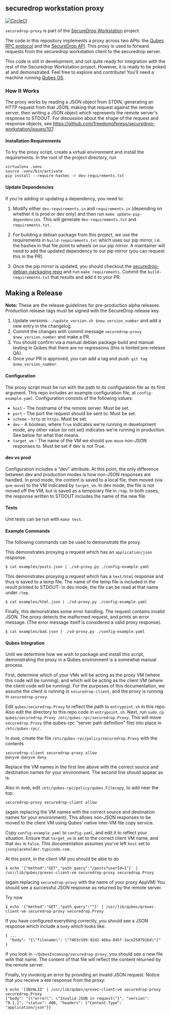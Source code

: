 ## securedrop workstation proxy

[![CircleCI](https://circleci.com/gh/freedomofpress/securedrop-proxy.svg?style=svg)](https://circleci.com/gh/freedomofpress/securedrop-proxy)

`securedrop-proxy` is part of the [SecureDrop
Workstation](https://github.com/freedomofpress/securedrop-workstation) project.

The code in this repository implements a proxy across two APIs: the [Qubes RPC
protocol](https://www.qubes-os.org/doc/qrexec3/) and the [SecureDrop
API](https://docs.securedrop.org/en/latest/development/journalist_api.html).
This proxy is used to forward requests from the securedrop workstation client to
the securedrop server.

This code is still in development, and not quite ready for integration with the
rest of the Securedrop Workstation project. However, it is ready to be poked at
and demonstrated. Feel free to explore and contribute! You'll need a machine
running [Qubes OS](https://qubes-os.org).

### How It Works

The proxy works by reading a JSON object from STDIN, generating an
HTTP request from that JSON, making that request against the remote
server, then writing a JSON object which represents the remote
server's response to STDOUT. For discussion about the shape of the
request and response objects, see
https://github.com/freedomofpress/securedrop-workstation/issues/107.

#### Installation Requirements

To try the proxy script, create a virtual environment and install the
requirements. In the root of the project directory, run

```
virtualenv .venv
source .venv/bin/activate
pip install --require-hashes -r dev-requirements.txt
```

#### Update Dependencies

If you're adding or updating a dependency, you need to:

1. Modify either `dev-requirements.in` and `requirements.in` (depending on whether it is prod or dev only) and then run `make update-pip-dependencies`. This will generate `dev-requirements.txt` and `requirements.txt`.

2. For building a debian package from this project, we use the requirements in
`build-requirements.txt` which uses our pip mirror, i.e. the hashes in that file point to
wheels on our pip mirror. A maintainer will need to add
the updated dependency to our pip mirror (you can request this in the PR).

3. Once the pip mirror is updated, you should checkout the [securedrop-debian-packaging repo](https://github.com/freedomofpress/securedrop-debian-packaging) and run `make requirements`. Commit the `build-requirements.txt` that results and add it to your PR.

## Making a Release

**Note:** These are the release guidelines for pre-production alpha releases. Production release tags must be signed with the SecureDrop release key.

1. Update versions: `./update_version.sh $new_version_number` and add a new entry in the changelog.
2. Commit the changes with commit message `securedrop-proxy $new_version_number` and make a PR.
3. You should confirm via a manual debian package build and manual testing in Qubes that there are no regressions (this is limited pre-release QA).
4. Once your PR is approved, you can add a tag and push: `git tag $new_version_number`.

#### Configuration

The proxy script must be run with the path to its configuration file
as its first argument. This repo includes an example configuration
file, at `config-example.yaml`. Configuration consists of the
following values:

- `host` - The hostname of the remote server. Must be set.
- `port` - The port the request should be sent to. Must be set.
- `scheme` - `http` or `https`. Must be set.
- `dev` - A boolean, where `True` indicates we're running in development mode, any other value (or not set) indicates we're running in production. See below for what that means.
- `target_vm` - The name of the VM we should `qvm-move` non-JSON responses to. Must be set if dev is not True.

#### dev vs prod

Configuration includes a "dev" attribute. At this point, the only
difference between dev and production modes is how non-JSON responses
are handled. In prod mode, the content is saved to a local file, then
moved (via `qvm-move`) to the VM indicated by `target_vm`. In dev
mode, the file is not moved off the VM, but is saved as a temporary
file in `/tmp`. In both cases, the response written to STDOUT includes
the name of the new file.

#### Tests

Unit tests can be run with `make test`.

#### Example Commands

The following commands can be used to demonstrate the proxy.

This demonstrates proxying a request which has an `application/json` response:

    $ cat examples/posts.json | ./sd-proxy.py ./config-example.yaml

This demonstrates proxying a request which has a `text/html` response
and thus is saved to a temp file. The name of the temp file is
included in the result printed to STDOUT- in dev mode, the file can be
read at that name under `/tmp`.

    $ cat examples/html.json | ./sd-proxy.py ./config-example.yaml

Finally, this demonstrates some error handling. The request contains invalid
JSON. The proxy detects the malformed request, and prints an error message.
(The error message itself is considered a valid proxy response).

    $ cat examples/bad.json | ./sd-proxy.py ./config-example.yaml

#### Qubes Integration

Until we determine how we wish to package and install this script,
demonstrating the proxy in a Qubes environment is a somewhat manual
process.

First, determine which of your VMs will be acting as the proxy VM
(where this code will be running), and which will be acting as the
client VM (where the client code will be running). For the purposes of
this documentation, we assume the client is running in
`securedrop-client`, and the proxy is running in `securedrop-proxy`.

Edit `qubes/securedrop.Proxy` to reflect the path to `entrypoint.sh`
in this repo. Also edit the directory to this repo code in `entrypoint.sh`.
Next, run `sudo cp qubes/securedrop.Proxy /etc/qubes-rpc/securedrop.Proxy`.
This will move `securedrop.Proxy` (the qubes-rpc "server path definition" file)
into place in `/etc/qubes-rpc/`.

In `dom0`, create the file `/etc/qubes-rpc/policy/securedrop.Proxy`
with the contents

    securedrop-client securedrop-proxy allow
    @anyvm @anyvm deny

Replace the VM names in the first line above with the correct source and
destination names for your environment. The second line should appear as is.

Also in `dom0`, edit `/etc/qubes-rpc/policy/qubes.Filecopy`, to add
near the top:

    securedrop-proxy securedrop-client allow

(again replacing the VM names with the correct source and destination
names for your environment). This allows non-JSON responses to be
moved to the client VM using Qubes' native inter-VM file copy service.

Copy `config-example.yaml` to `config.yaml`, and edit it to reflect
your situation. Ensure that `target_vm` is set to the correct client VM
name, and that `dev` is `False`. This documentation assumes
you've left `host` set to `jsonplaceholder.typicode.com`.

At this point, in the client VM you should be able to do

    $ echo '{"method":"GET","path_query":"/posts?userId=1"}' | /usr/lib/qubes/qrexec-client-vm securedrop-proxy securedrop.Proxy

(again replacing `securedrop-proxy` with the name of your proxy AppVM)
You should see a successful JSON response as returned by the remote server.

Try now

    $ echo '{"method":"GET","path_query":""}' | /usr/lib/qubes/qrexec-client-vm securedrop-proxy securedrop.Proxy

If you have configured everything correctly, you should see a JSON
response which include a `body` which looks like:

    { ...
      "body": "{\"filename\": \"7463c589-92d2-46ba-845f-3ace2587916d\"}"
    }

If you look in `~/QubesIncoming/securedrop-proxy`, you should see a
new file with that name. The content of that file will reflect the content
returned by the remote server.

Finally, try invoking an error by providing an invalid JSON request.
Notice that you receive a `400` response from the proxy:

    $ echo '[INVALID' | /usr/lib/qubes/qrexec-client-vm securedrop-proxy securedrop.Proxy
    {"body": "{\"error\": \"Invalid JSON in request\"}", "version": "0.1.1", "status": 400, "headers": {"Content-Type": "application/json"}}
